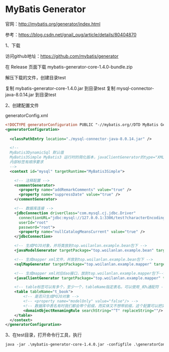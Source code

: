 # MyBatis Generator

官网：<http://mybatis.org/generator/index.html>

参考：<https://blog.csdn.net/gnail_oug/article/details/80404870>

1、下载

访问github地址：<https://github.com/mybatis/generator>

在 Release 页面下载 mybatis-generator-core-1.4.0-bundle.zip

解压下载的文件，创建目录test

复制 mybatis-generator-core-1.4.0.jar 到目录test
复制 mysql-connector-java-8.0.14.jar 到目录test

2、创建配置文件

generatorConfig.xml

```xml
<!DOCTYPE generatorConfiguration PUBLIC "-//mybatis.org//DTD MyBatis Generator Configuration 1.0//EN" "http://mybatis.org/dtd/mybatis-generator-config_1_0.dtd">
<generatorConfiguration>
  
  <classPathEntry location="./mysql-connector-java-8.0.14.jar" />

  <!-- 
  MyBatis3DynamicSql 默认值
  MyBatis3Simple MyBatis3 运行时的简化版本，javaClientGenerator的type="XMLMAPPER"才生效
  内部标签有顺序要求
  -->
  <context id="mysql" targetRuntime="MyBatis3Simple">

    <!-- 注释配置 -->
    <commentGenerator>
      <property name="addRemarkComments" value="true" />
      <property name="suppressDate" value="true" />
    </commentGenerator>

    <!-- 数据库连接 -->
    <jdbcConnection driverClass="com.mysql.cj.jdbc.Driver"
      connectionURL="jdbc:mysql://127.0.0.1:3306/test?characterEncoding=UTF-8&amp;useSSL=false&amp;useUnicode=true&amp;serverTimezone=Asia/Shanghai"
      userId="root"
      password="root">
      <property name="nullCatalogMeansCurrent" value="true" />
    </jdbcConnection>

    <!-- 生成POJO对象，并将类放到top.woilanlan.example.bean包下 -->
    <javaModelGenerator targetPackage="top.woilanlan.example.bean" targetProject="src/main/java" />

    <!-- 生成mapper xml文件，并放到top.woilanlan.example.bean包下 -->
    <sqlMapGenerator targetPackage="top.woilanlan.example.mapper" targetProject="src/main/java"></sqlMapGenerator>

    <!-- 生成mapper xml对应dao接口，放到top.woilanlan.example.mapper包下-->
    <javaClientGenerator targetPackage="top.woilanlan.example.mapper" targetProject="src/main/java" type="XMLMAPPER" />

    <!-- table标签可以有多个，至少一个，tableName指定表名，可以使用_和%通配符 -->
    <table tableName="t_book">
        <!-- 是否只生成POJO对象 -->
        <!-- <property name="modelOnly" value="false"/> -->
        <!-- 数据库中表名有时我们都会带个前缀，而实体又不想带前缀，这个配置可以把实体的前缀去掉 -->
        <domainObjectRenamingRule searchString="^T" replaceString=""/>
    </table>
  </context>
</generatorConfiguration>
```

3、在test目录，打开命令行工具，执行

```xml
java -jar .\mybatis-generator-core-1.4.0.jar -configfile .\generatorConfig.xml -overwrite
```
